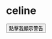 # celine
<!DOCTYPE html>
<html lang="en">
<head>
    <meta charset="UTF-8">
    <meta name="viewport" content="width=device-width, initial-scale=1.0">
    <title>jQuery Example</title>
    <script src="https://code.jquery.com/jquery-3.6.0.min.js"></script>
</head>
<body>

<button id="show-alert">點擊我顯示警告</button>

<script>
$(document).ready(function(){
    $("#show-alert").click(function(){
        alert("這是一個警告對話框！");
    });
});
</script>

</body>
</html>



